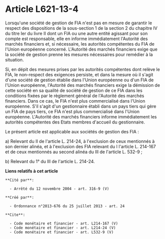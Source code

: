 # Article L621-13-4

Lorsqu'une société de gestion de FIA n'est pas en mesure de garantir le respect des dispositions de la sous-section 1 de la
section 2 du chapitre IV du titre Ier du livre II dont un FIA ou une autre entité agissant pour son compte est responsable,
elle en informe immédiatement l'Autorité des marchés financiers et, si nécessaire, les autorités compétentes du FIA de
l'Union européenne concerné. L'Autorité des marchés financiers exige que la société de gestion prenne les mesures nécessaires
pour remédier à la situation. 

Si, en dépit des mesures prises par les autorités compétentes dont relève le FIA, le non-respect des exigences persiste, et
dans la mesure où il s'agit d'une société de gestion établie dans l'Union européenne ou d'un FIA de l'Union européenne,
l'Autorité des marchés financiers exige la démission de cette société en sa qualité de société de gestion de ce FIA dans les
conditions fixées par le règlement général de l'Autorité des marchés financiers. Dans ce cas, le FIA n'est plus commercialisé
dans l'Union européenne. S'il s'agit d'un gestionnaire établi dans un pays tiers qui gère un FIA de pays tiers, ce FIA n'est
plus commercialisé dans l'Union européenne. L'Autorité des marchés financiers informe immédiatement les autorités compétentes
des Etats membres d'accueil du gestionnaire. 

Le présent article est applicable aux sociétés de gestion des FIA : 

a) Relevant du II de l'article L. 214-24, à l'exclusion de ceux mentionnés à son dernier alinéa, et à l'exclusion des FIA
relevant du I l'article L. 214-167 et de ceux mentionnés au second alinéa du III de l'article L. 532-9 ; 

b) Relevant du 1° du III de l'article L. 214-24.

**Liens relatifs à cet article**

	**Cité par**:

	  - Arrêté du 12 novembre 2004 - art. 316-9 (V)

	**Créé par**:

	  - Ordonnance n°2013-676 du 25 juillet 2013 - art. 24

	**Cite**:

	  - Code monétaire et financier - art. L214-167 (V)
	  - Code monétaire et financier - art. L214-24 (V)
	  - Code monétaire et financier - art. L532-9 (V)
